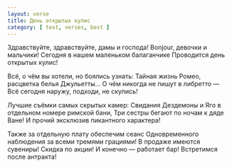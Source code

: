 ```yaml
---
layout: verse
title: День открытых кулис
category: [ text, verses, best ]
---
```

Здравствуйте, здравствуйте, дамы и господа!
Bonjour, девочки и мальчики!
Сегодня в нашем маленьком балаганчике
Проводится день открытых кулис!

Всё, о чём вы хотели, но боялись узнать:
Тайная жизнь Ромео, расцветка белья Джульетты...
О чём никогда не пишут в либретто —
Всё сегодня наружу, подходи, не скупись!

Лучшие съёмки самых скрытых камер:
Свидания Дездемоны и Яго в отдельном номере римской бани,
Три сестры бегают по ночам к дяде Ване!
И прочий эксклюзив пикантного характера!

Также за отдельную плату обеспечим сеанс
Одновременного наблюдения за всеми тремями грациями!
В продаже имеются сувениры! Скидка по акции!
И конечно — работает бар! Встретимся после антракта!
